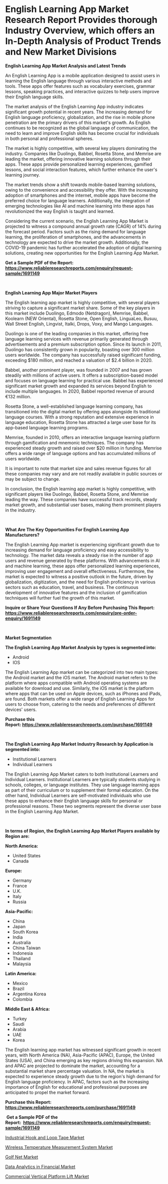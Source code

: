 <p><h1>English Learning App Market Research Report Provides thorough Industry Overview, which offers an In-Depth Analysis of Product Trends and New Market Divisions</h1></p><p><strong>English Learning App Market Analysis and Latest Trends</strong></p>
<p><p>An English Learning App is a mobile application designed to assist users in learning the English language through various interactive methods and tools. These apps offer features such as vocabulary exercises, grammar lessons, speaking practices, and interactive quizzes to help users improve their English language skills.</p><p>The market analysis of the English Learning App industry indicates significant growth potential in recent years. The increasing demand for English language proficiency, globalization, and the rise in mobile phone penetration are the primary drivers of this market's growth. As English continues to be recognized as the global language of communication, the need to learn and improve English skills has become crucial for individuals in both personal and professional spheres.</p><p>The market is highly competitive, with several key players dominating the industry. Companies like Duolingo, Babbel, Rosetta Stone, and Memrise are leading the market, offering innovative learning solutions through their apps. These apps provide personalized learning experiences, gamified lessons, and social interaction features, which further enhance the user's learning journey.</p><p>The market trends show a shift towards mobile-based learning solutions, owing to the convenience and accessibility they offer. With the increasing adoption of smartphones and the internet, mobile apps have become the preferred choice for language learners. Additionally, the integration of emerging technologies like AI and machine learning into these apps has revolutionized the way English is taught and learned.</p><p>Considering the current scenario, the English Learning App Market is projected to witness a compound annual growth rate (CAGR) of 14% during the forecast period. Factors such as the rising demand for language learning, the proliferation of smartphones, and the advancements in technology are expected to drive the market growth. Additionally, the COVID-19 pandemic has further accelerated the adoption of digital learning solutions, creating new opportunities for the English Learning App Market.</p></p>
<p><strong>Get a Sample PDF of the Report:&nbsp; <a href="https://www.reliableresearchreports.com/enquiry/request-sample/1691149">https://www.reliableresearchreports.com/enquiry/request-sample/1691149</a></strong></p>
<p>&nbsp;</p>
<p><strong>English Learning App Major Market Players</strong></p>
<p><p>The English learning app market is highly competitive, with several players striving to capture a significant market share. Some of the key players in this market include Duolingo, Edmodo (Netdragon), Memrise, Babbel, Koolearn (NEW Oriental), Rosetta Stone, Open English, LinguaLeo, Busuu, Wall Street English, Lingvist, Italki, Drops, Voxy, and Mango Languages.</p><p>Duolingo is one of the leading companies in this market, offering free language learning services with revenue primarily generated through advertisements and a premium subscription option. Since its launch in 2011, Duolingo has consistently grown in popularity, boasting over 300 million users worldwide. The company has successfully raised significant funding, exceeding $180 million, and reached a valuation of $2.4 billion in 2020.</p><p>Babbel, another prominent player, was founded in 2007 and has grown steadily with millions of active users. It offers a subscription-based model and focuses on language learning for practical use. Babbel has experienced significant market growth and expanded its services beyond English to include multiple languages. In 2020, Babbel reported revenue of around €132 million.</p><p>Rosetta Stone, a well-established language learning company, has transitioned into the digital market by offering apps alongside its traditional language courses. With a strong reputation and extensive experience in language education, Rosetta Stone has attracted a large user base for its app-based language learning programs.</p><p>Memrise, founded in 2010, offers an interactive language learning platform through gamification and mnemonic techniques. The company has experienced steady growth and raised over $20 million in funding. Memrise offers a wide range of language options and has accumulated millions of users worldwide.</p><p>It is important to note that market size and sales revenue figures for all these companies may vary and are not readily available in public sources or may be subject to change.</p><p>In conclusion, the English learning app market is highly competitive, with significant players like Duolingo, Babbel, Rosetta Stone, and Memrise leading the way. These companies have successful track records, steady market growth, and substantial user bases, making them prominent players in the industry.</p></p>
<p>&nbsp;</p>
<p><strong>What Are The Key Opportunities For English Learning App Manufacturers?</strong></p>
<p><p>The English Learning App market is experiencing significant growth due to increasing demand for language proficiency and easy accessibility to technology. The market data reveals a steady rise in the number of app users and revenue generated by these platforms. With advancements in AI and machine learning, these apps offer personalized learning experiences, improving user engagement and overall effectiveness. Furthermore, the market is expected to witness a positive outlook in the future, driven by globalization, digitization, and the need for English proficiency in various sectors such as education, travel, and business. The continuous development of innovative features and the inclusion of gamification techniques will further fuel the growth of this market.</p></p>
<p><strong>Inquire or Share Your Questions If Any Before Purchasing This Report: <a href="https://www.reliableresearchreports.com/enquiry/pre-order-enquiry/1691149">https://www.reliableresearchreports.com/enquiry/pre-order-enquiry/1691149</a></strong></p>
<p>&nbsp;</p>
<p><strong>Market Segmentation</strong></p>
<p><strong>The English Learning App Market Analysis by types is segmented into:</strong></p>
<p><ul><li>Android</li><li>IOS</li></ul></p>
<p><p>The English Learning App market can be categorized into two main types: the Android market and the iOS market. The Android market refers to the platform where apps compatible with Android operating systems are available for download and use. Similarly, the iOS market is the platform where apps that can be used on Apple devices, such as iPhones and iPads, are found. Both markets offer a wide range of English Learning Apps for users to choose from, catering to the needs and preferences of different devices' users.</p></p>
<p><strong>Purchase this Report:&nbsp;<a href="https://www.reliableresearchreports.com/purchase/1691149">https://www.reliableresearchreports.com/purchase/1691149</a></strong></p>
<p>&nbsp;</p>
<p><strong>The English Learning App Market Industry Research by Application is segmented into:</strong></p>
<p><ul><li>Institutional Learners</li><li>Individual Learners</li></ul></p>
<p><p>The English Learning App Market caters to both Institutional Learners and Individual Learners. Institutional Learners are typically students studying in schools, colleges, or language institutes. They use language learning apps as part of their curriculum or to supplement their formal education. On the other hand, Individual Learners are self-motivated individuals who use these apps to enhance their English language skills for personal or professional reasons. These two segments represent the diverse user base in the English Learning App Market.</p></p>
<p>&nbsp;</p>
<p><strong>In terms of Region, the English Learning App Market Players available by Region are:</strong></p>
<p>
    <p> <strong> North America: </strong>
        <ul>
            <li>United States</li>
            <li>Canada</li>
        </ul>
        </p> 
    <p> <strong> Europe: </strong>
        <ul>
            <li>Germany</li>
            <li>France</li>
            <li>U.K.</li>
            <li>Italy</li>
            <li>Russia</li>
        </ul>
        </p> 
    <p> <strong> Asia-Pacific: </strong>
        <ul>
            <li>China</li>
            <li>Japan</li>
            <li>South Korea</li>
            <li>India</li>
            <li>Australia</li>
            <li>China Taiwan</li>
            <li>Indonesia</li>
            <li>Thailand</li>
            <li>Malaysia</li>
        </ul>
        </p> 
    <p> <strong> Latin America: </strong>
        <ul>
            <li>Mexico</li>
            <li>Brazil</li>
            <li>Argentina Korea</li>
            <li>Colombia</li>
        </ul>
        </p> 
    <p> <strong> Middle East & Africa: </strong>
        <ul>
            <li>Turkey</li>
            <li>Saudi</li>
            <li>Arabia</li>
            <li>UAE</li>
            <li>Korea</li>
        </ul>
    </p>
    </p>
<p><p>The English learning app market has witnessed significant growth in recent years, with North America (NA), Asia-Pacific (APAC), Europe, the United States (USA), and China emerging as key regions driving this expansion. NA and APAC are projected to dominate the market, accounting for a substantial market share percentage valuation. In NA, the market is expected to experience steady growth due to the region's high demand for English language proficiency. In APAC, factors such as the increasing importance of English for educational and professional purposes are anticipated to propel the market forward.</p></p>
<p><strong>Purchase this Report: <a href="https://www.reliableresearchreports.com/purchase/1691149">https://www.reliableresearchreports.com/purchase/1691149</a></strong></p>
<p>&nbsp;<strong>Get a Sample PDF of the Report:&nbsp;&nbsp;<a href="https://www.reliableresearchreports.com/enquiry/request-sample/1691149">https://www.reliableresearchreports.com/enquiry/request-sample/1691149</a></strong></p>
<p><strong></strong></p>
<p><p><a href="https://www.linkedin.com/pulse/industrial-hook-loop-tape-market-challenges-opportunities-lksue/">Industrial Hook and Loop Tape Market</a></p><p><a href="https://medium.com/@rosejohnson762014/wireless-temperature-measurement-system-market-size-cagr-trends-2024-2030-1e5ed9b1986b">Wireless Temperature Measurement System Market</a></p><p><a href="https://medium.com/@joanobrien1990/golf-net-market-analysis-and-sze-forecasted-for-period-from-2023-to-2030-ce2d2a830f24">Golf Net Market</a></p><p><a href="https://www.linkedin.com/pulse/data-analytics-financial-market-size-growth-forecast-from-shvce/">Data Analytics in Financial Market</a></p><p><a href="https://www.linkedin.com/pulse/commercial-vertical-platform-lift-market-research-report-5obpe/">Commercial Vertical Platform Lift Market</a></p></p>